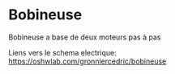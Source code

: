 # Bobineuse
Bobineuse a base de deux moteurs pas à pas

Liens vers le schema electrique: https://oshwlab.com/gronniercedric/bobineuse
